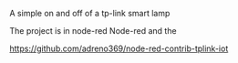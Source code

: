 
A simple on and off of a tp-link smart lamp

The project is in node-red
Node-red and the

https://github.com/adreno369/node-red-contrib-tplink-iot
